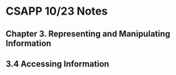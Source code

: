 # CSAPP 10/23 Notes
## Chapter 3. Representing and Manipulating Information
## 3.4 Accessing Information
